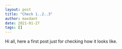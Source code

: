 ```yaml
---
layout: post
title: "Check 1..2..3"
author: maxdant
date: 2021-01-27
tags: []
---
```

Hi all, here a first post just for checking how it looks like.